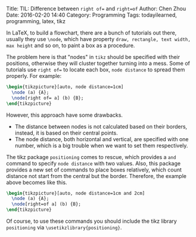 Title: TIL: Difference between `right of=` and `right=of`
Author: Chen Zhou
Date: 2016-02-20 14:40
Category: Programming
Tags: todayilearned, programming, latex, tikz

In LaTeX, to build a flowchart, there are a bunch of tutorials out there,
usually they use `\node`, which have property `draw, rectangle, text width, max
height` and so on, to paint a box as a procedure.

The problem here is that "nodes" in `tikz` should be specified with their
positions, otherwise they will cluster together turning into a mess. Some of
tutorials use `right of=` to locate each box, `node distance` to spread them
properly. For example:

```latex
\begin{tikzpicture}[auto, node distance=1cm]
  \node (a) {A};
  \node[right of= a] (b) {B};
\end{tikzpicture}
```

However, this approach have some drawbacks.

* The distance between nodes is not calculated based on their borders, instead,
  it is based on their central points.
* The node distance, both horizontal and vertical, are specified with one
  number, which is a big trouble when we want to set them respectively.

The tikz package `positioning` comes to rescue, which provides a `and` command
to specify `node distance` with two values. Also, this package provides a new
set of commands to place boxes relatively, which count distance not start from
the central but the border. Therefore, the example above becomes like this.

```latex
\begin{tikzpicture}[auto, node distance=1cm and 2cm]
  \node (a) {A};
  \node[right=of a] (b) {B};
\end{tikzpicture}
```

Of course, to use these commands you should include the tikz library
`positioning` via `\usetikzlibrary{positioning}`.
